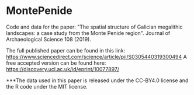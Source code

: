 # MontePenide
Code and data for the paper: "The spatial structure of Galician megalithic landscapes: a case study from the Monte Penide region". Journal of Archaeological Science 108 (2019). 

The full published paper can be found in this link: https://www.sciencedirect.com/science/article/pii/S0305440319300494
A free accepted version can be found here: https://discovery.ucl.ac.uk/id/eprint/10077897/

***The data used in this paper is released under the CC-BY4.0 license and the R code under the MIT license.
